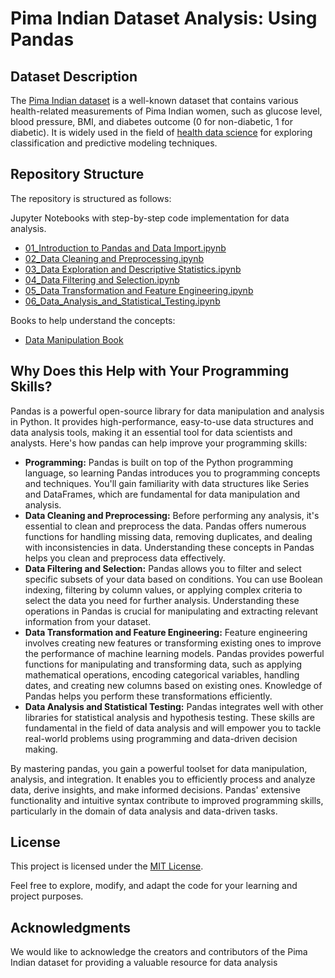 # Pima Indian Dataset Analysis: Using Pandas


## Dataset Description

The [Pima Indian dataset](https://github.com/cloudpedagogy/data-science-programming/blob/main/books/Pima_Indian_Dataset.ipynb) is a well-known dataset that contains various health-related measurements of Pima Indian women, such as glucose level, blood pressure, BMI, and diabetes outcome (0 for non-diabetic, 1 for diabetic). It is widely used in the field of [health data science](https://github.com/cloudpedagogy/data-science-programming/blob/main/books/Health_Data_Science.ipynb) for exploring classification and predictive modeling techniques.

## Repository Structure
The repository is structured as follows:

 Jupyter Notebooks with step-by-step code implementation for data analysis.
  - [01_Introduction to Pandas and Data Import.ipynb](https://github.com/cloudpedagogy/data-science-programming/blob/main/data-analysis-pandas/01_Introduction_to_Pandas_and_Data_Import.ipynb)
  - [02_Data Cleaning and Preprocessing.ipynb](https://github.com/cloudpedagogy/data-science-programming/blob/main/data-analysis-pandas/02_Data_Cleaning_and_Preprocessing.ipynb)
  - [03_Data Exploration and Descriptive Statistics.ipynb](https://github.com/cloudpedagogy/data-science-programming/blob/main/data-analysis-pandas/03_Data_Exploration_and_Descriptive_Statistics.ipynb)
  - [04_Data Filtering and Selection.ipynb](https://github.com/cloudpedagogy/data-science-programming/blob/main/data-analysis-pandas/04_Data_Filtering_and_Selection.ipynb)
  - [05_Data Transformation and Feature Engineering.ipynb](https://github.com/cloudpedagogy/data-science-programming/blob/main/data-analysis-pandas/05_Data_Transformation_and_Feature_Engineering.ipynb)
  - [06_Data_Analysis_and_Statistical_Testing.ipynb](https://github.com/cloudpedagogy/data-science-programming/blob/main/data-analysis-pandas/06_Data_Analysis_and_Statistical_Testing.ipynb)

Books to help understand the concepts:
  - [Data Manipulation Book](https://github.com/cloudpedagogy/books/blob/main/Data_Manipulation.ipynb)

## Why Does this Help with Your Programming Skills?
Pandas is a powerful open-source library for data manipulation and analysis in Python. It provides high-performance, easy-to-use data structures and data analysis tools, making it an essential tool for data scientists and analysts. Here's how pandas can help improve your programming skills:

- **Programming:** Pandas is built on top of the Python programming language, so learning Pandas introduces you to programming concepts and techniques. You'll gain familiarity with data structures like Series and DataFrames, which are fundamental for data manipulation and analysis.
- **Data Cleaning and Preprocessing:** Before performing any analysis, it's essential to clean and preprocess the data. Pandas offers numerous functions for handling missing data, removing duplicates, and dealing with inconsistencies in data. Understanding these concepts in Pandas helps you clean and preprocess data effectively.
- **Data Filtering and Selection:** Pandas allows you to filter and select specific subsets of your data based on conditions. You can use Boolean indexing, filtering by column values, or applying complex criteria to select the data you need for further analysis. Understanding these operations in Pandas is crucial for manipulating and extracting relevant information from your dataset.
- **Data Transformation and Feature Engineering:** Feature engineering involves creating new features or transforming existing ones to improve the performance of machine learning models. Pandas provides powerful functions for manipulating and transforming data, such as applying mathematical operations, encoding categorical variables, handling dates, and creating new columns based on existing ones. Knowledge of Pandas helps you perform these transformations efficiently.
- **Data Analysis and Statistical Testing:** Pandas integrates well with other libraries for statistical analysis and hypothesis testing.
These skills are fundamental in the field of data analysis and will empower you to tackle real-world problems using programming and data-driven decision making.

By mastering pandas, you gain a powerful toolset for data manipulation, analysis, and integration. It enables you to efficiently process and analyze data, derive insights, and make informed decisions. Pandas' extensive functionality and intuitive syntax contribute to improved programming skills, particularly in the domain of data analysis and data-driven tasks.

## License
This project is licensed under the [MIT License](LICENSE).

Feel free to explore, modify, and adapt the code for your learning and project purposes.

## Acknowledgments
We would like to acknowledge the creators and contributors of the Pima Indian dataset for providing a valuable resource for data analysis

